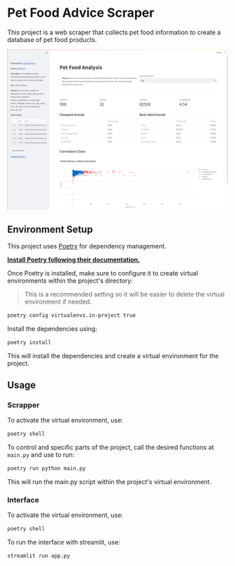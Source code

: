 # Pet Food Advice Scraper

This project is a web scraper that collects pet food information to create a database of pet food products.

![Pet Food Advice Scraper](./example.png)

## Environment Setup

This project uses [Poetry](https://python-poetry.org/) for dependency management.

**[Install Poetry following their documentation.](https://python-poetry.org/docs/#installation)**

Once Poetry is installed, make sure to configure it to create virtual environments within the project's directory:

> This is a recommended setting so it will be easier to delete the virtual environment if needed.

```bash
poetry config virtualenvs.in-project true
```

Install the dependencies using:

```bash
poetry install
```

This will install the dependencies and create a virtual environment for the project.

## Usage

### Scrapper

To activate the virtual environment, use:

```bash
poetry shell
```

To control and specific parts of the project, call the desired functions at `main.py` and use to run:

```bash
poetry run python main.py
```

This will run the main.py script within the project's virtual environment.

### Interface

To activate the virtual environment, use:

```bash
poetry shell
```

To run the interface with streamlit, use:

```bash
streamlit run app.py
```
